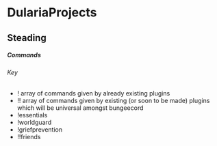 # DulariaProjects

## Steading
##### Commands
###### Key
 - ! array of commands given by already existing plugins
 - !! array of commands given by existing (or soon to be made) plugins which will be universal amongst bungeecord
- !essentials
- !worldguard
- !griefprevention
- !!friends
